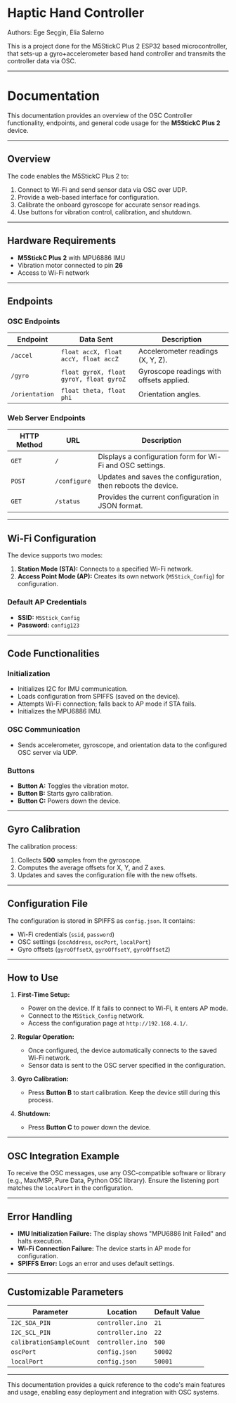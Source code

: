 # Haptic Hand Controller

Authors: Ege Seçgin, Elia Salerno

This is a project done for the M5StickC Plus 2 ESP32 based microcontroller, that sets-up a gyro+accelerometer based hand controller and transmits the controller data via OSC.

---

# Documentation

This documentation provides an overview of the OSC Controller functionality, endpoints, and general code usage for the **M5StickC Plus 2** device.

---

## **Overview**

The code enables the M5StickC Plus 2 to:
1. Connect to Wi-Fi and send sensor data via OSC over UDP.
2. Provide a web-based interface for configuration.
3. Calibrate the onboard gyroscope for accurate sensor readings.
4. Use buttons for vibration control, calibration, and shutdown.

---

## **Hardware Requirements**

- **M5StickC Plus 2** with MPU6886 IMU
- Vibration motor connected to pin **26**
- Access to Wi-Fi network

---

## **Endpoints**

### **OSC Endpoints**

| Endpoint         | Data Sent                            | Description                     |
|------------------|--------------------------------------|---------------------------------|
| `/accel`         | `float accX, float accY, float accZ` | Accelerometer readings (X, Y, Z). |
| `/gyro`          | `float gyroX, float gyroY, float gyroZ` | Gyroscope readings with offsets applied. |
| `/orientation`   | `float theta, float phi`             | Orientation angles. |

### **Web Server Endpoints**

| HTTP Method | URL         | Description                                                   |
|-------------|-------------|---------------------------------------------------------------|
| `GET`       | `/`         | Displays a configuration form for Wi-Fi and OSC settings.     |
| `POST`      | `/configure`| Updates and saves the configuration, then reboots the device. |
| `GET`       | `/status`   | Provides the current configuration in JSON format.            |

---

## **Wi-Fi Configuration**

The device supports two modes:
1. **Station Mode (STA):** Connects to a specified Wi-Fi network.
2. **Access Point Mode (AP):** Creates its own network (`M5Stick_Config`) for configuration.

### Default AP Credentials
- **SSID:** `M5Stick_Config`
- **Password:** `config123`

---

## **Code Functionalities**

### **Initialization**
- Initializes I2C for IMU communication.
- Loads configuration from SPIFFS (saved on the device).
- Attempts Wi-Fi connection; falls back to AP mode if STA fails.
- Initializes the MPU6886 IMU.

### **OSC Communication**
- Sends accelerometer, gyroscope, and orientation data to the configured OSC server via UDP.

### **Buttons**
- **Button A:** Toggles the vibration motor.
- **Button B:** Starts gyro calibration.
- **Button C:** Powers down the device.

---

## **Gyro Calibration**

The calibration process:
1. Collects **500** samples from the gyroscope.
2. Computes the average offsets for X, Y, and Z axes.
3. Updates and saves the configuration file with the new offsets.

---

## **Configuration File**

The configuration is stored in SPIFFS as `config.json`. It contains:
- Wi-Fi credentials (`ssid`, `password`)
- OSC settings (`oscAddress`, `oscPort`, `localPort`)
- Gyro offsets (`gyroOffsetX`, `gyroOffsetY`, `gyroOffsetZ`)

---

## **How to Use**

1. **First-Time Setup:**
   - Power on the device. If it fails to connect to Wi-Fi, it enters AP mode.
   - Connect to the `M5Stick_Config` network.
   - Access the configuration page at `http://192.168.4.1/`.

2. **Regular Operation:**
   - Once configured, the device automatically connects to the saved Wi-Fi network.
   - Sensor data is sent to the OSC server specified in the configuration.

3. **Gyro Calibration:**
   - Press **Button B** to start calibration. Keep the device still during this process.

4. **Shutdown:**
   - Press **Button C** to power down the device.

---

## **OSC Integration Example**

To receive the OSC messages, use any OSC-compatible software or library (e.g., Max/MSP, Pure Data, Python OSC library). Ensure the listening port matches the `localPort` in the configuration.

---

## **Error Handling**

- **IMU Initialization Failure:** The display shows "MPU6886 Init Failed" and halts execution.
- **Wi-Fi Connection Failure:** The device starts in AP mode for configuration.
- **SPIFFS Error:** Logs an error and uses default settings.

---

## **Customizable Parameters**

| Parameter             | Location       | Default Value                  |
|-----------------------|----------------|--------------------------------|
| `I2C_SDA_PIN`         | `controller.ino` | `21`                           |
| `I2C_SCL_PIN`         | `controller.ino` | `22`                           |
| `calibrationSampleCount` | `controller.ino` | `500`                           |
| `oscPort`             | `config.json`  | `50002`                        |
| `localPort`           | `config.json`  | `50001`                        |

--- 

This documentation provides a quick reference to the code's main features and usage, enabling easy deployment and integration with OSC systems.
